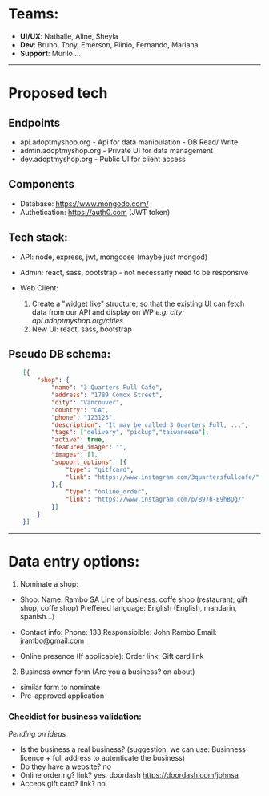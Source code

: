 # Teams:
- **UI/UX**: Nathalie, Aline, Sheyla
- **Dev**: Bruno, Tony, Emerson, Plinio, Fernando, Mariana
- **Support**: Murilo ...

---
# Proposed tech

## Endpoints
- api.adoptmyshop.org - Api for data manipulation - DB Read/ Write
- admin.adoptmyshop.org - Private UI for data management
- dev.adoptmyshop.org - Public UI for client access

## Components
- Database: https://www.mongodb.com/
- Authetication: https://auth0.com (JWT token)

## Tech stack:
- API: node, express, jwt, mongoose (maybe just mongod)
- Admin: react, sass, bootstrap - not necessarly need to be responsive

- Web Client: 
    1. Create a "widget like" structure, so that the existing UI can fetch data from our API and display on WP
        *e.g: city: api.adoptmyshop.org/cities*
    2. New UI: react, sass, bootstrap
            
## Pseudo DB schema:
```json
    [{
        "shop": {
            "name": "3 Quarters Full Cafe",
            "address": "1789 Comox Street",
            "city": "Vancouver",
            "country": "CA",
            "phone": "123123",
            "description": "It may be called 3 Quarters Full, ...",
            "tags": ["delivery", "pickup","taiwaneese"],
            "active": true,
            "featured_image": "",
            "images": [],
            "support_options": [{
                "type": "gitfcard",
                "link": "https://www.instagram.com/3quartersfullcafe/"
            },{
                "type": "online_order",
                "link": "https://www.instagram.com/p/B97b-E9hBOg/"
            }]
        }
    }]
```
---
# Data entry options: 
1. Nominate a shop:
- Shop:
    Name: Rambo SA
    Line of business: coffe shop (restaurant, gift shop, coffe shop)
    Preffered language: English (English, mandarin, spanish...)

- Contact info:
    Phone:  133
    Responsibible: John Rambo
    Email: jrambo@gmail.com

- Online presence (If applicable):
    Order link:
    Gift card link

2. Business owner form (Are you a business? on about)
- similar form to nominate
- Pre-approved application

### Checklist for business validation:
*Pending on ideas*
- Is the business a real business?
        (suggestion, we can use: Businness licence + full address to autenticate the business)
- Do they have a website? no
- Online ordering? link? yes, doordash https://doordash.com/johnsa
- Acceps gift card? link? no
